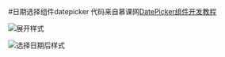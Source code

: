 #日期选择组件datepicker 
代码来自慕课网[DatePicker组件开发教程](http://www.imooc.com/learn/820)

![展开样式](http://owtq081ii.bkt.clouddn.com/datepicker-1.png)

![选择日期后样式](http://owtq081ii.bkt.clouddn.com/date-picker-2.png)